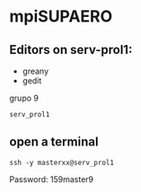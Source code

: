 # mpiSUPAERO

## Editors on serv-prol1:
- greany
- gedit

grupo 9
 
```
serv_prol1
```

## open a terminal 



 
```
ssh -y masterxx@serv_prol1
```

Password: 159master9
